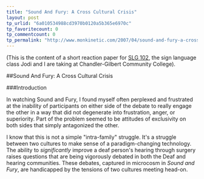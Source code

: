 ```yaml
---
title: "Sound And Fury: A Cross Cultural Crisis"
layout: post
tp_urlid: "6a010534988cd3970b0120a5b365e6970c"
tp_favoritecount: 0
tp_commentcount: 0
tp_permalink: "http://www.monkinetic.com/2007/04/sound-and-fury-a-cross-cultural-crisis.html"
---
```

(This is the content of a short reaction paper for [SLG 102](http://www.cgc.maricopa.edu/cgi-bin/curric.pl?crs=slg102), the sign language class Jodi and I are taking at Chandler-Gilbert Community College).

##Sound And Fury: A Cross Cultural Crisis

###Introduction

In watching Sound and Fury, I found myself often perplexed and frustrated at the inability of participants on either side of the debate to really engage the other in a way that did not degenerate into frustration, anger, or superiority. Part of the problem seemed to be attitudes of exclusivity on both sides that simply antagonized the other.

I know that this is not a simple &quot;intra-family&quot; struggle. It&#39;s a struggle between two cultures to make sense of a paradigm-changing technology. The ability to *significantly* improve a deaf person&#39;s hearing through surgery raises questions that are being vigorously debated in both the Deaf and hearing communities. These debates, captured in microcosm in *Sound and Fury*, are handicapped by the tensions of two cultures meeting head-on.
